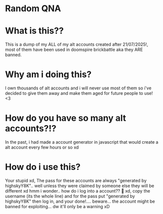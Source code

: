 # Random QNA

# What is this??

This is a dump of my ALL of my alt accounts created after 21/07/2025!, most of them have been used in doomspire brickbattle aka they ARE banned.

# Why am i doing this?

I own thousands of alt accounts and i will never use most of them so i've decided to give them away and make them aged for future people to use! <3

# How do you have so many alt accounts?!?

In the past, i had made a account generator in javascript that would create a alt account every few hours or so xd

# How do i use this?

Your stupid xd, The pass for these accounts are always "generated by highskyY8K".. well unless they were claimed by someone else they will be different xd
hmm i wonder.. how do i log into a account?? 🤔 xd, copy the username (its the whole line) and for the pass put "generated by highskyY8K" then log in, and your done!.... 
beware... the account might be banned for exploiting... dw it'll only be a warning xD
